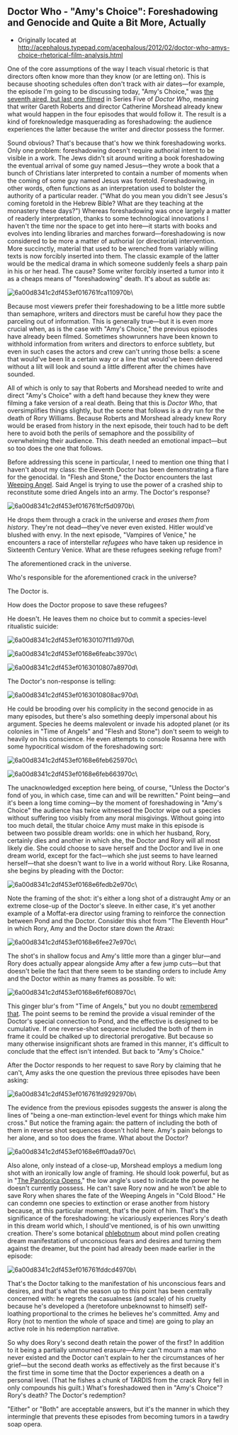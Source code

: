 ## Doctor Who - "Amy's Choice": Foreshadowing and Genocide and Quite a Bit More, Actually

 * Originally located at http://acephalous.typepad.com/acephalous/2012/02/doctor-who-amys-choice-rhetorical-film-analysis.html


One of the core assumptions of the way I teach visual rhetoric is that directors often know more than they know (or are letting on). This is because shooting schedules often don't track with air dates—for example, the episode I'm going to be discussing today, "Amy's Choice," was [the seventh aired, but last one filmed](http://en.wikipedia.org/wiki/Doctor_Who_(series_5)#Filming) in Series Five of *Doctor Who*, meaning that writer Gareth Roberts and director Catherine Morshead already knew what would happen in the four episodes that would follow it. The result is a kind of foreknowledge masquerading as foreshadowing: the audience experiences the latter because the writer and director possess the former.

Sound obvious? That's because that's how we think foreshadowing works. Only one problem: foreshadowing doesn't require authorial intent to be visible in a work. The Jews didn't sit around writing a book foreshadowing the eventual arrival of some guy named Jesus—they wrote a book that a bunch of Christians later interpreted to contain a number of moments when the coming of some guy named Jesus was foretold. Foreshadowing, in other words, often functions as an interpretation used to bolster the authority of a particular reader. ("What do you mean you didn't see Jesus's coming foretold in the Hebrew Bible? What are they teaching at the monastery these days?") Whereas foreshadowing was once largely a matter of readerly interpretation, thanks to some technological innovations I haven't the time nor the space to get into here—it starts with books and evolves into lending libraries and marches forward—foreshadowing is now considered to be more a matter of authorial (or directorial) intervention.
More succinctly, material that used to be wrenched from variably willing texts is now forcibly inserted into them. The classic example of the latter would be the medical drama in which someone suddenly feels a sharp pain in his or her head. The cause? Some writer forcibly inserted a tumor into it as a cheaps means of "foreshadowing" death. It's about as subtle as:

![6a00d8341c2df453ef016761fca110970b](../../images/tv/doctor-who/amys-choice/6a00d8341c2df453ef016761fca110970b.jpg)\ 

Because most viewers prefer their foreshadowing to be a little more subtle than semaphore, writers and directors must be careful how they pace the parceling out of information. This is generally true—but it is even more crucial when, as is the case with "Amy's Choice," the previous episodes have already been filmed. Sometimes showrunners have been known to withhold information from writers and directors to enforce subtlety, but even in such cases the actors and crew can't unring those bells: a scene that would've been lit a certain way or a line that would've been delivered without a lilt will look and sound a little different after the chimes have sounded.

All of which is only to say that Roberts and Morshead needed to write and direct "Amy's Choice" with a deft hand because they knew they were filming a fake version of a real death. Being that this is *Doctor Who*, that oversimplifies things slightly, but the scene that follows is a dry run for the death of Rory Williams. Because Roberts and Morshead already knew Rory would be erased from history in the next episode, their touch had to be deft here to avoid both the perils of semaphore and the possibility of overwhelming their audience. This death needed an emotional impact—but so too does the one that follows.

Before addressing this scene in particular, I need to mention one thing that I haven't about my class: the Eleventh Doctor has been demonstrating a flare for the genocidal. In "Flesh and Stone," the Doctor encounters the last [Weeping Angel](http://en.wikipedia.org/wiki/Weeping_Angels). Said Angel is trying to use the power of a crashed ship to reconstitute some dried Angels into an army. The Doctor's response?

![6a00d8341c2df453ef016761fcf5d0970b](../../images/tv/doctor-who/amys-choice/6a00d8341c2df453ef016761fcf5d0970b.jpg)\ 

He drops them through a crack in the universe and *erases them from history*. They're not dead—they've never even existed. Hitler would've blushed with envy. In the next episode, "Vampires of Venice," he encounters a race of interstellar *refugees* who have taken up residence in Sixteenth Century Venice. What are these refugees seeking refuge from?

The aforementioned crack in the universe.

Who's responsible for the aforementioned crack in the universe?

The Doctor is.

How does the Doctor propose to save these refugees?

He doesn't. He leaves them no choice but to commit a species-level ritualistic suicide:

![6a00d8341c2df453ef01630107f11d970d](../../images/tv/doctor-who/amys-choice/6a00d8341c2df453ef01630107f11d970d.jpg)\ 

![6a00d8341c2df453ef0168e6feabc3970c](../../images/tv/doctor-who/amys-choice/6a00d8341c2df453ef0168e6feabc3970c.jpg)\ 

![6a00d8341c2df453ef0163010807a8970d](../../images/tv/doctor-who/amys-choice/6a00d8341c2df453ef0163010807a8970d.jpg)\ 

The Doctor's non-response is telling:

![6a00d8341c2df453ef0163010808ac970d](../../images/tv/doctor-who/amys-choice/6a00d8341c2df453ef0163010808ac970d.jpg)\ 

He could be brooding over his complicity in the second genocide in as many episodes, but there's also something deeply impersonal about his argument. Species he deems malevolent or invade his adopted planet (or its colonies in "Time of Angels" and "Flesh and Stone") don't seem to weigh to heavily on his conscience. He even attempts to console Rosanna here with some hypocritical wisdom of the foreshadowing sort:

![6a00d8341c2df453ef0168e6feb625970c](../../images/tv/doctor-who/amys-choice/6a00d8341c2df453ef0168e6feb625970c.jpg)\ 

![6a00d8341c2df453ef0168e6feb663970c](../../images/tv/doctor-who/amys-choice/6a00d8341c2df453ef0168e6feb663970c.jpg)\ 

The unacknowledged exception here being, of course, "Unless the Doctor's fond of you, in which case, time can and will be rewritten." Point being—and it's been a long time coming—by the moment of foreshadowing in "Amy's Choice" the audience has twice witnessed the Doctor wipe out a species without suffering too visibly from any moral misgivings. Without going into too much detail, the titular choice Amy must make in this episode is between two possible dream worlds: one in which her husband, Rory, certainly dies and another in which she, the Doctor and Rory will all most likely die. She could choose to save herself and the Doctor and live in one dream world, except for the fact—which she just seems to have learned herself—that she doesn't want to live in a world without Rory. Like Rosanna, she begins by pleading with the Doctor:

![6a00d8341c2df453ef0168e6fedb2e970c](../../images/tv/doctor-who/amys-choice/6a00d8341c2df453ef0168e6fedb2e970c.jpg)\ 

Note the framing of the shot: it's either a long shot of a distraught Amy or an extreme close-up of the Doctor's sleeve. In either case, it's yet another example of a Moffat-era director using framing to reinforce the connection between Pond and the Doctor. Consider this shot from "The Eleventh Hour" in which Rory, Amy and the Doctor stare down the Atraxi:

![6a00d8341c2df453ef0168e6fee27e970c](../../images/tv/doctor-who/amys-choice/6a00d8341c2df453ef0168e6fee27e970c.jpg)\ 

The shot's in shallow focus and Amy's little more than a ginger blur—and Rory does actually appear alongside Amy after a few jump cuts—but that doesn't belie the fact that there seem to be standing orders to include Amy and the Doctor within as many frames as possible. To wit:

![6a00d8341c2df453ef0168e6fef608970c](../../images/tv/doctor-who/amys-choice/6a00d8341c2df453ef0168e6fef608970c.jpg)\ 

This ginger blur's from "Time of Angels," but you no doubt [remembered that](http://acephalous.typepad.com/acephalous/2011/02/doctor-who-time-of-angels-lecture-notes.html). The point seems to be remind the provide a visual reminder of the Doctor's special connection to Pond, and the effective is designed to be cumulative. If one reverse-shot sequence included the both of them in frame it could be chalked up to directorial prerogative. But because so many otherwise insignificant shots are framed in this manner, it's difficult to conclude that the effect isn't intended. But back to "Amy's Choice."

After the Doctor responds to her request to save Rory by claiming that he can't, Amy asks the one question the previous three episodes have been asking:

![6a00d8341c2df453ef016761fd9292970b](../../images/tv/doctor-who/amys-choice/6a00d8341c2df453ef016761fd9292970b.jpg)\ 

The evidence from the previous episodes suggests the answer is along the lines of "being a one-man extinction-level event for things which make him cross." But notice the framing again: the pattern of including the both of them in reverse shot sequences doesn't hold here. Amy's pain belongs to her alone, and so too does the frame. What about the Doctor?

![6a00d8341c2df453ef0168e6ff0ada970c](../../images/tv/doctor-who/amys-choice/6a00d8341c2df453ef0168e6ff0ada970c.jpg)\ 

Also alone, only instead of a close-up, Morshead employs a medium long shot with an ironically low angle of framing. He should look powerful, but as in "[The Pandorica Opens](http://acephalous.typepad.com/acephalous/2011/11/doctor-who-the-pandorica-opens.html)," the low angle's used to indicate the power he doesn't currently possess. He can't save Rory now and he won't be able to save Rory when shares the fate of the Weeping Angels in "Cold Blood." He can condemn one species to extinction or erase another from history because, at this particular moment, that's the point of him. That's the significance of the foreshadowing: he vicariously experiences Rory's death in this dream world which, I should've mentioned, is of his own unwitting creation. There's some botanical [phlebotnum](http://acephalous.typepad.com/acephalous/2006/06/the_mirror_of_f.html) about mind pollen creating dream manifestations of unconscious fears and desires and turning them against the dreamer, but the point had already been made earlier in the episode:

![6a00d8341c2df453ef016761fddcd4970b](../../images/tv/doctor-who/amys-choice/6a00d8341c2df453ef016761fddcd4970b.jpg)\ 

That's the Doctor talking to the manifestation of his unconscious fears and desires, and that's what the season up to this point has been centrally concerned with: he regrets the casualness (and scale) of his cruelty because he's developed a (heretofore unbeknownst to himself) self-loathing proportional to the crimes he believes he's committed. Amy and Rory (not to mention the whole of space and time) are going to play an active role in his redemption narrative.

So why does Rory's second death retain the power of the first? In addition to it being a partially unmourned erasure—Amy can't mourn a man who never existed and the Doctor can't explain to her the circumstances of her grief—but the second death works as effectively as the first because it's the first time in some time that the Doctor experiences a death on a personal level. (That he fishes a chunk of TARDIS from the crack Rory fell in only compounds his guilt.) What's foreshadowed then in "Amy's Choice"? Rory's death? The Doctor's redemption?

"Either" or "Both" are acceptable answers, but it's the manner in which they intermingle that prevents these episodes from becoming tumors in a tawdry soap opera.
